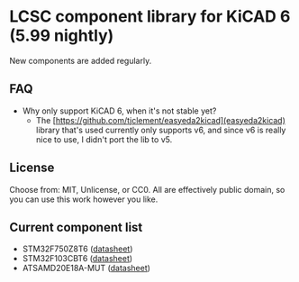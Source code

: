 # LCSC component library for KiCAD 6 (5.99 nightly)

New components are added regularly.

## FAQ
* Why only support KiCAD 6, when it's not stable yet?
  * The [https://github.com/tjclement/easyeda2kicad](easyeda2kicad) library that's used currently only supports v6, and since v6 is really nice to use, I didn't port the lib to v5.

## License
Choose from: MIT, Unlicense, or CC0. All are effectively public domain, so you can use this work however you like.

## Current component list
* STM32F750Z8T6 ([datasheet](https://datasheet.lcsc.com/szlcsc/2001071810_STMicroelectronics-STM32F750Z8T6_C411817.pdf))
* STM32F103CBT6 ([datasheet](https://datasheet.lcsc.com/szlcsc/1809301224_STMicroelectronics-STM32F103CBT6_C8304.pdf))
* ATSAMD20E18A-MUT ([datasheet](https://lcsc.com/product-detail/Pre-ordered-Products_Microchip-Tech_ATSAMD20E18A-MUT_Microchip-Tech-ATSAMD20E18A-MUT_C614295.html))
